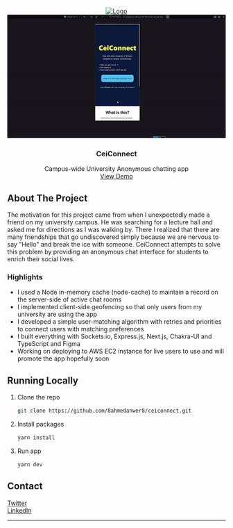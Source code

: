 <!-- Improved compatibility of back to top link: See: https://github.com/othneildrew/Best-README-Template/pull/73 -->
<a name="readme-top"></a>

<!-- PROJECT LOGO -->
<br />
<div align="center>
  <img src ="ceiconnect.gif" width = 500></img>
</div>
<div align="center">
  <a href="https://github.com/8ahmedanwer8/repo_name">
    <img src="https://github.com/8ahmedanwer8/ceiconnect/assets/84689304/b91568d7-e8c6-4659-a2aa-c7b49e8ae3b3" alt="Logo">
  </a>
  <img src ="ceiconnect.gif" width = 600 alt="demo gif"></img>

<h3 align="center">CeiConnect</h3>

  <p align="center">
    Campus-wide University Anonymous chatting app
    <br />
    <a href="https://www.youtube.com/watch?v=CWOktU30qPQ">View Demo</a>
  </p>
</div>

<!-- ABOUT THE PROJECT -->
## About The Project
The motivation for this project came from when I unexpectedly made a friend on my university campus. He was searching for a lecture hall and asked me for directions as I was walking by. There I realized that there are many friendships that go undiscovered simply because we are nervous to say "Hello" and break the ice with someone. CeiConnect attempts to solve this problem by providing an anonymous chat interface for students to enrich their social lives.


### Highlights

* I used a Node in-memory cache (node-cache) to maintain a record on the server-side of active chat rooms
* I implemented client-side geofencing so that only users from my university are using the app
* I developed a simple user-matching algorithm with retries and priorities to connect users with matching preferences
* I built everything with Sockets.io, Express.js, Next.js, Chakra-UI and TypeScript and Figma
* Working on deploying to AWS EC2 instance for live users to use and will promote the app hopefully soon

<!-- RUNNING LOCALLY -->
## Running Locally

1. Clone the repo
   ```sh
   git clone https://github.com/8ahmedanwer8/ceiconnect.git
   ```
2. Install packages
   ```sh
   yarn install
   ```
3. Run app
   ```js
   yarn dev
   ```

<!-- CONTACT -->
## Contact

[Twitter](https://twitter.com/AhmedAn17381286)
<br />
[LinkedIn](https://www.linkedin.com/in/8ahmed8/)
****

<!-- MARKDOWN LINKS & IMAGES -->
<!-- https://www.markdownguide.org/basic-syntax/#reference-style-links -->
[contributors-shield]: https://img.shields.io/github/contributors/8ahmedanwer8/repo_name.svg?style=for-the-badge
[contributors-url]: https://github.com/8ahmedanwer8/repo_name/graphs/contributors
[forks-shield]: https://img.shields.io/github/forks/8ahmedanwer8/repo_name.svg?style=for-the-badge
[forks-url]: https://github.com/8ahmedanwer8/repo_name/network/members
[stars-shield]: https://img.shields.io/github/stars/8ahmedanwer8/repo_name.svg?style=for-the-badge
[stars-url]: https://github.com/8ahmedanwer8/repo_name/stargazers
[issues-shield]: https://img.shields.io/github/issues/8ahmedanwer8/repo_name.svg?style=for-the-badge
[issues-url]: https://github.com/8ahmedanwer8/repo_name/issues
[license-shield]: https://img.shields.io/github/license/8ahmedanwer8/repo_name.svg?style=for-the-badge
[license-url]: https://github.com/8ahmedanwer8/repo_name/blob/master/LICENSE.txt
[linkedin-shield]: https://img.shields.io/badge/-LinkedIn-black.svg?style=for-the-badge&logo=linkedin&colorB=555
[linkedin-url]: https://linkedin.com/in/linkedin_username
[product-screenshot]: images/screenshot.png
[Next.js]: https://img.shields.io/badge/next.js-000000?style=for-the-badge&logo=nextdotjs&logoColor=white
[Next-url]: https://nextjs.org/
[React.js]: https://img.shields.io/badge/React-20232A?style=for-the-badge&logo=react&logoColor=61DAFB
[React-url]: https://reactjs.org/
[Vue.js]: https://img.shields.io/badge/Vue.js-35495E?style=for-the-badge&logo=vuedotjs&logoColor=4FC08D
[Vue-url]: https://vuejs.org/
[Angular.io]: https://img.shields.io/badge/Angular-DD0031?style=for-the-badge&logo=angular&logoColor=white
[Angular-url]: https://angular.io/
[Svelte.dev]: https://img.shields.io/badge/Svelte-4A4A55?style=for-the-badge&logo=svelte&logoColor=FF3E00
[Svelte-url]: https://svelte.dev/
[Laravel.com]: https://img.shields.io/badge/Laravel-FF2D20?style=for-the-badge&logo=laravel&logoColor=white
[Laravel-url]: https://laravel.com
[Bootstrap.com]: https://img.shields.io/badge/Bootstrap-563D7C?style=for-the-badge&logo=bootstrap&logoColor=white
[Bootstrap-url]: https://getbootstrap.com
[JQuery.com]: https://img.shields.io/badge/jQuery-0769AD?style=for-the-badge&logo=jquery&logoColor=white
[JQuery-url]: https://jquery.com 

